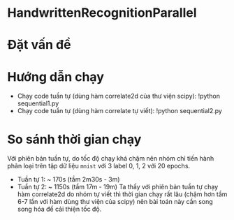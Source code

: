 # HandwrittenRecognitionParallel

# Đặt vấn đề

# Hướng dẫn chạy
- Chạy code tuần tự (dùng hàm correlate2d của thư viện scipy): !python sequential1.py
- Chạy code tuần tự (dùng hàm correlate tự viết): !python sequential2.py

# So sánh thời gian chạy
Với phiên bản tuần tự, do tốc độ chạy khá chậm nên nhóm chỉ tiến hành phân loại trên tập dữ liệu `mnist` với 3 label 0, 1, 2 với 20 epochs.
- Tuần tự 1: ~ 170s (tầm 2m30s - 3m)
- Tuần tự 2: ~ 1150s (tầm 17m - 19m)
Ta thấy với phiên bản tuần tự chạy hàm correlate2d do nhóm tự viết thì thời gian chạy rất lâu (chậm hơn tầm 6-7 lần với hàm dùng thư viện của scipy) nên bài toán này cần song song hóa để cải thiện tốc độ.